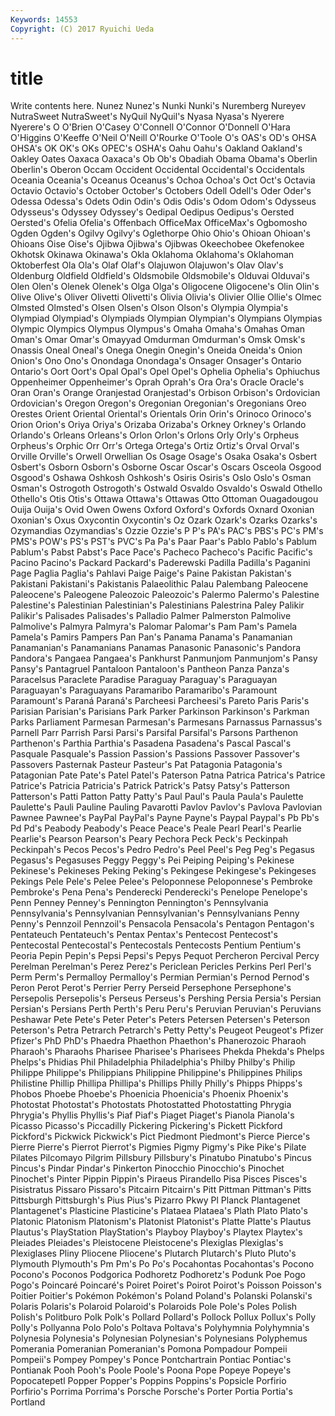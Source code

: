```yaml
---
Keywords: 14553 
Copyright: (C) 2017 Ryuichi Ueda
---
```


# title

Write contents here.
Nunez Nunez's Nunki Nunki's Nuremberg Nureyev
NutraSweet NutraSweet's NyQuil NyQuil's Nyasa Nyasa's Nyerere Nyerere's O O'Brien
O'Casey O'Connell O'Connor O'Donnell O'Hara O'Higgins O'Keeffe O'Neil O'Neill O'Rourke
O'Toole O's OAS's OD's OHSA OHSA's OK OK's OKs OPEC's
OSHA's Oahu Oahu's Oakland Oakland's Oakley Oates Oaxaca Oaxaca's Ob
Ob's Obadiah Obama Obama's Oberlin Oberlin's Oberon Occam Occident Occidental
Occidental's Occidentals Oceania Oceania's Oceanus Oceanus's Ochoa Ochoa's Oct Oct's
Octavia Octavio Octavio's October October's Octobers Odell Odell's Oder Oder's
Odessa Odessa's Odets Odin Odin's Odis Odis's Odom Odom's Odysseus
Odysseus's Odyssey Odyssey's Oedipal Oedipus Oedipus's Oersted Oersted's Ofelia Ofelia's
Offenbach OfficeMax OfficeMax's Ogbomosho Ogden Ogden's Ogilvy Ogilvy's Oglethorpe Ohio
Ohio's Ohioan Ohioan's Ohioans Oise Oise's Ojibwa Ojibwa's Ojibwas Okeechobee
Okefenokee Okhotsk Okinawa Okinawa's Okla Oklahoma Oklahoma's Oklahoman Oktoberfest Ola
Ola's Olaf Olaf's Olajuwon Olajuwon's Olav Olav's Oldenburg Oldfield Oldfield's
Oldsmobile Oldsmobile's Olduvai Olduvai's Olen Olen's Olenek Olenek's Olga Olga's
Oligocene Oligocene's Olin Olin's Olive Olive's Oliver Olivetti Olivetti's Olivia
Olivia's Olivier Ollie Ollie's Olmec Olmsted Olmsted's Olsen Olsen's Olson
Olson's Olympia Olympia's Olympiad Olympiad's Olympiads Olympian Olympian's Olympians Olympias
Olympic Olympics Olympus Olympus's Omaha Omaha's Omahas Oman Oman's Omar
Omar's Omayyad Omdurman Omdurman's Omsk Omsk's Onassis Oneal Oneal's Onega
Onegin Onegin's Oneida Oneida's Onion Onion's Ono Ono's Onondaga Onondaga's
Onsager Onsager's Ontario Ontario's Oort Oort's Opal Opal's Opel Opel's
Ophelia Ophelia's Ophiuchus Oppenheimer Oppenheimer's Oprah Oprah's Ora Ora's Oracle
Oracle's Oran Oran's Orange Oranjestad Oranjestad's Orbison Orbison's Ordovician Ordovician's
Oregon Oregon's Oregonian Oregonian's Oregonians Oreo Orestes Orient Oriental Oriental's
Orientals Orin Orin's Orinoco Orinoco's Orion Orion's Oriya Oriya's Orizaba
Orizaba's Orkney Orkney's Orlando Orlando's Orleans Orleans's Orlon Orlon's Orlons
Orly Orly's Orpheus Orpheus's Orphic Orr Orr's Ortega Ortega's Ortiz
Ortiz's Orval Orval's Orville Orville's Orwell Orwellian Os Osage Osage's
Osaka Osaka's Osbert Osbert's Osborn Osborn's Osborne Oscar Oscar's Oscars
Osceola Osgood Osgood's Oshawa Oshkosh Oshkosh's Osiris Osiris's Oslo Oslo's
Osman Osman's Ostrogoth Ostrogoth's Ostwald Osvaldo Osvaldo's Oswald Othello Othello's
Otis Otis's Ottawa Ottawa's Ottawas Otto Ottoman Ouagadougou Ouija Ouija's
Ovid Owen Owens Oxford Oxford's Oxfords Oxnard Oxonian Oxonian's Oxus
Oxycontin Oxycontin's Oz Ozark Ozark's Ozarks Ozarks's Ozymandias Ozymandias's Ozzie
Ozzie's P P's PA's PAC's PBS's PC's PM's PMS's POW's
PS's PST's PVC's Pa Pa's Paar Paar's Pablo Pablo's Pablum
Pablum's Pabst Pabst's Pace Pace's Pacheco Pacheco's Pacific Pacific's Pacino
Pacino's Packard Packard's Paderewski Padilla Padilla's Paganini Page Paglia Paglia's
Pahlavi Paige Paige's Paine Pakistan Pakistan's Pakistani Pakistani's Pakistanis Palaeolithic
Palau Palembang Paleocene Paleocene's Paleogene Paleozoic Paleozoic's Palermo Palermo's Palestine
Palestine's Palestinian Palestinian's Palestinians Palestrina Paley Palikir Palikir's Palisades Palisades's
Palladio Palmer Palmerston Palmolive Palmolive's Palmyra Palmyra's Palomar Palomar's Pam
Pam's Pamela Pamela's Pamirs Pampers Pan Pan's Panama Panama's Panamanian
Panamanian's Panamanians Panamas Panasonic Panasonic's Pandora Pandora's Pangaea Pangaea's Pankhurst
Panmunjom Panmunjom's Pansy Pansy's Pantagruel Pantaloon Pantaloon's Pantheon Panza Panza's
Paracelsus Paraclete Paradise Paraguay Paraguay's Paraguayan Paraguayan's Paraguayans Paramaribo Paramaribo's
Paramount Paramount's Paraná Paraná's Parcheesi Parcheesi's Pareto Paris Paris's Parisian
Parisian's Parisians Park Parker Parkinson Parkinson's Parkman Parks Parliament Parmesan
Parmesan's Parmesans Parnassus Parnassus's Parnell Parr Parrish Parsi Parsi's Parsifal
Parsifal's Parsons Parthenon Parthenon's Parthia Parthia's Pasadena Pasadena's Pascal Pascal's
Pasquale Pasquale's Passion Passion's Passions Passover Passover's Passovers Pasternak Pasteur
Pasteur's Pat Patagonia Patagonia's Patagonian Pate Pate's Patel Patel's Paterson
Patna Patrica Patrica's Patrice Patrice's Patricia Patricia's Patrick Patrick's Patsy
Patsy's Patterson Patterson's Patti Patton Patty Patty's Paul Paul's Paula
Paula's Paulette Paulette's Pauli Pauline Pauling Pavarotti Pavlov Pavlov's Pavlova
Pavlovian Pawnee Pawnee's PayPal PayPal's Payne Payne's Paypal Paypal's Pb
Pb's Pd Pd's Peabody Peabody's Peace Peace's Peale Pearl Pearl's
Pearlie Pearlie's Pearson Pearson's Peary Pechora Peck Peck's Peckinpah Peckinpah's
Pecos Pecos's Pedro Pedro's Peel Peel's Peg Peg's Pegasus Pegasus's
Pegasuses Peggy Peggy's Pei Peiping Peiping's Pekinese Pekinese's Pekineses Peking
Peking's Pekingese Pekingese's Pekingeses Pekings Pele Pele's Pelee Pelee's Peloponnese
Peloponnese's Pembroke Pembroke's Pena Pena's Penderecki Penderecki's Penelope Penelope's Penn
Penney Penney's Pennington Pennington's Pennsylvania Pennsylvania's Pennsylvanian Pennsylvanian's Pennsylvanians Penny
Penny's Pennzoil Pennzoil's Pensacola Pensacola's Pentagon Pentagon's Pentateuch Pentateuch's Pentax
Pentax's Pentecost Pentecost's Pentecostal Pentecostal's Pentecostals Pentecosts Pentium Pentium's Peoria
Pepin Pepin's Pepsi Pepsi's Pepys Pequot Percheron Percival Percy Perelman
Perelman's Perez Perez's Periclean Pericles Perkins Perl Perl's Perm Perm's
Permalloy Permalloy's Permian Permian's Pernod Pernod's Peron Perot Perot's Perrier
Perry Perseid Persephone Persephone's Persepolis Persepolis's Perseus Perseus's Pershing Persia
Persia's Persian Persian's Persians Perth Perth's Peru Peru's Peruvian Peruvian's
Peruvians Peshawar Pete Pete's Peter Peter's Peters Petersen Petersen's Peterson
Peterson's Petra Petrarch Petrarch's Petty Petty's Peugeot Peugeot's Pfizer Pfizer's
PhD PhD's Phaedra Phaethon Phaethon's Phanerozoic Pharaoh Pharaoh's Pharaohs Pharisee
Pharisee's Pharisees Phekda Phekda's Phelps Phelps's Phidias Phil Philadelphia Philadelphia's
Philby Philby's Philip Philippe Philippe's Philippians Philippine Philippine's Philippines Philips
Philistine Phillip Phillipa Phillipa's Phillips Philly Philly's Phipps Phipps's Phobos
Phoebe Phoebe's Phoenicia Phoenicia's Phoenix Phoenix's Photostat Photostat's Photostats Photostatted
Photostatting Phrygia Phrygia's Phyllis Phyllis's Piaf Piaf's Piaget Piaget's Pianola
Pianola's Picasso Picasso's Piccadilly Pickering Pickering's Pickett Pickford Pickford's Pickwick
Pickwick's Pict Piedmont Piedmont's Pierce Pierce's Pierre Pierre's Pierrot Pierrot's
Pigmies Pigmy Pigmy's Pike Pike's Pilate Pilates Pilcomayo Pilgrim Pillsbury
Pillsbury's Pinatubo Pinatubo's Pincus Pincus's Pindar Pindar's Pinkerton Pinocchio Pinocchio's
Pinochet Pinochet's Pinter Pippin Pippin's Piraeus Pirandello Pisa Pisces Pisces's
Pisistratus Pissaro Pissaro's Pitcairn Pitcairn's Pitt Pittman Pittman's Pitts Pittsburgh
Pittsburgh's Pius Pius's Pizarro Pkwy Pl Planck Plantagenet Plantagenet's Plasticine
Plasticine's Plataea Plataea's Plath Plato Plato's Platonic Platonism Platonism's Platonist
Platonist's Platte Platte's Plautus Plautus's PlayStation PlayStation's Playboy Playboy's Playtex
Playtex's Pleiades Pleiades's Pleistocene Pleistocene's Plexiglas Plexiglas's Plexiglases Pliny Pliocene
Pliocene's Plutarch Plutarch's Pluto Pluto's Plymouth Plymouth's Pm Pm's Po
Po's Pocahontas Pocahontas's Pocono Pocono's Poconos Podgorica Podhoretz Podhoretz's Podunk
Poe Pogo Pogo's Poincaré Poincaré's Poiret Poiret's Poirot Poirot's Poisson
Poisson's Poitier Poitier's Pokémon Pokémon's Poland Poland's Polanski Polanski's Polaris
Polaris's Polaroid Polaroid's Polaroids Pole Pole's Poles Polish Polish's Politburo
Polk Polk's Pollard Pollard's Pollock Pollux Pollux's Polly Polly's Pollyanna
Polo Polo's Poltava Poltava's Polyhymnia Polyhymnia's Polynesia Polynesia's Polynesian Polynesian's
Polynesians Polyphemus Pomerania Pomeranian Pomeranian's Pomona Pompadour Pompeii Pompeii's Pompey
Pompey's Ponce Pontchartrain Pontiac Pontiac's Pontianak Pooh Pooh's Poole Poole's
Poona Pope Popeye Popeye's Popocatepetl Popper Popper's Poppins Poppins's Popsicle
Porfirio Porfirio's Porrima Porrima's Porsche Porsche's Porter Portia Portia's Portland
